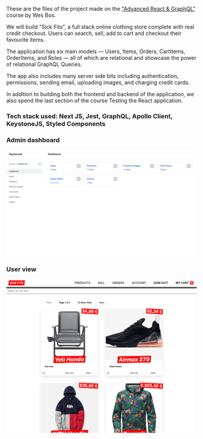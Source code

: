 These are the files of the project made on the ["Advanced React & GraphQL"](https://advancedreact.com/) course by Wes Bos.

We will build "Sick Fits", a full stack online clothing store complete with real credit checkout. Users can search, sell, add to cart and checkout their favourite items.

The application has six main models — Users, Items, Orders, CartItems, OrderItems, and Roles — all of which are relational and showcase the power of relational GraphQL Queries.

The app also includes many server side bits including authentication, permissions, sending email, uploading images, and charging credit cards.

In addition to building both the frontend and backend of the application, we also spend the last section of the course Testing the React application.

### Tech stack used: Next JS, Jest, GraphQL, Apollo Client, KeystoneJS, Styled Components

### Admin dashboard
![Admin Panel](./admin-panel.png)

### User view
![User Panel](./user-panel.png)